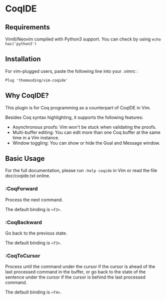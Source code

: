 # CoqIDE

## Requirements

Vim8/Neovim compiled with Python3 support. You can check by using `echo has('python3')`

## Installation
For vim-plugged users, paste the following line into your .vimrc :

    Plug 'thomasding/vim-coqide'

## Why CoqIDE?
This plugin is for Coq programming as a counterpart of CoqIDE in Vim.

Besides Coq syntax highlighting, it supports the following features:

- Asynchronous proofs: Vim won't be stuck when validating the proofs.
- Multi-buffer editing: You can edit more than one Coq buffer at the same time
  in a Vim instance.
- Window toggling: You can show or hide the Goal and Message window.

## Basic Usage
For the full documentation, please run `:help coqide` in Vim or read the file
doc/coqide.txt online.

### :CoqForward
Process the next command.

The default binding is `<f2>`.

### :CoqBackward
Go back to the previous state.

The default binding is `<f3>`.

### :CoqToCursor
Process until the command under the cursor if the cursor is ahead of the last
processed command in the buffer, or go back to the state of the sentence under
the cursor if the cursor is behind the last processed command.

The default binding is `<f4>`.
